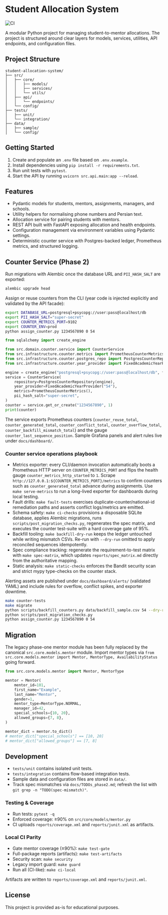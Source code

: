 # Student Allocation System

![CI](https://github.com/smartallocPY/smartallocPY/actions/workflows/ci.yml/badge.svg?branch=main)

A modular Python project for managing student-to-mentor allocations. The project is structured around clear layers for models, services, utilities, API endpoints, and configuration files.

## Project Structure

```
student-allocation-system/
├── src/
│   ├── core/
│   │   ├── models/
│   │   ├── services/
│   │   └── utils/
│   ├── api/
│   │   └── endpoints/
│   └── config/
├── tests/
│   ├── unit/
│   └── integration/
├── data/
│   ├── sample/
│   └── config/
```

## Getting Started

1. Create and populate an `.env` file based on `.env.example`.
2. Install dependencies using `pip install -r requirements.txt`.
3. Run unit tests with `pytest`.
4. Start the API by running `uvicorn src.api.main:app --reload`.

## Features

- Pydantic models for students, mentors, assignments, managers, and schools.
- Utility helpers for normalising phone numbers and Persian text.
- Allocation service for pairing students with mentors.
- REST API built with FastAPI exposing allocation and health endpoints.
- Configuration management via environment variables using Pydantic settings.
- Deterministic counter service with Postgres-backed ledger, Prometheus metrics, and structured logging.

## Counter Service (Phase 2)

Run migrations with Alembic once the database URL and `PII_HASH_SALT` are exported:

```bash
alembic upgrade head
```

Assign or reuse counters from the CLI (year code is injected explicitly and validated by the API facade):

```bash
export DATABASE_URL=postgresql+psycopg://user:pass@localhost/db
export PII_HASH_SALT="super-secret"
export COUNTER_METRICS_PORT=9102
export COUNTER_ENV=prod
python assign_counter.py 1234567890 0 54
```

<!-- README excerpt: CounterService usage -->
```python
from sqlalchemy import create_engine

from src.domain.counter.service import CounterService
from src.infrastructure.counter.metrics import PrometheusCounterMetrics
from src.infrastructure.counter.postgres_repo import PostgresCounterRepository
from src.infrastructure.counter.year_provider import FixedAcademicYearProvider

engine = create_engine("postgresql+psycopg://user:pass@localhost/db", future=True)
service = CounterService(
    repository=PostgresCounterRepository(engine),
    year_provider=FixedAcademicYearProvider("54"),
    metrics=PrometheusCounterMetrics(),
    pii_hash_salt="super-secret",
)
counter = service.get_or_create("1234567890", 1)
print(counter)
```

The service exports Prometheus counters (`counter_reuse_total`, `counter_generated_total`, `counter_conflict_total`, `counter_overflow_total`, `counter_backfill_mismatch_total`) and the gauge `counter_last_sequence_position`. Sample Grafana panels and alert rules live under `docs/dashboard/`.

### Counter service operations playbook

- Metrics exporter: every CLI/daemon invocation automatically boots a Prometheus HTTP server on `COUNTER_METRICS_PORT` and flips the health gauge `counter_metrics_http_started` to `1`. Scrape `http://127.0.0.1:${COUNTER_METRICS_PORT}/metrics` to confirm counters such as `counter_generated_total` advance during assignments. Use `make serve-metrics` to run a long-lived exporter for dashboards during local testing.
- Fault drills: `make fault-tests` exercises duplicate-counter/national-id remediation paths and asserts conflict logs/metrics are emitted.
- Schema safety: `make ci-checks` provisions a disposable SQLite database, applies Alembic migrations, runs `scripts/post_migration_checks.py`, regenerates the spec matrix, and executes the counter test-suite with a hard coverage gate of 95%.
- Backfill tooling: `make backfill-dry-run` keeps the ledger untouched while writing mismatch CSVs. Re-run with `--dry-run` omitted to apply reconciled sequences idempotently.
- Spec compliance tracking: regenerate the requirement-to-test matrix with `make spec-matrix`, which updates `reports/spec_matrix.md` directly from the authoritative mapping.
- Static analysis: `make static-checks` enforces the Bandit security scan and strict mypy type-checks on the counter stack.

Alerting assets are published under `docs/dashboard/alerts/` (validated YAML) and include rules for overflow, conflict spikes, and exporter downtime.

<!-- README excerpt: assign_counter operator workflow -->
```bash
make counter-tests
make migrate
python scripts/backfill_counters.py data/backfill_sample.csv 54 --dry-run --report reports/backfill_report.csv
python scripts/post_migration_checks.py
python assign_counter.py 1234567890 0 54
```

## Migration

The legacy phase-one mentor module has been fully replaced by the canonical `src.core.models.mentor` module. Import mentor types via `from src.core.models.mentor import Mentor, MentorType, AvailabilityStatus` going forward.

```python
from src.core.models.mentor import Mentor, MentorType

mentor = Mentor(
    mentor_id=101,
    first_name="Example",
    last_name="Mentor",
    gender=1,
    mentor_type=MentorType.NORMAL,
    manager_id=42,
    special_schools={10, 20},
    allowed_groups={7, 8},
)

mentor_dict = mentor.to_dict()
# mentor_dict["special_schools"] == [10, 20]
# mentor_dict["allowed_groups"] == [7, 8]
```

## Development

- `tests/unit` contains isolated unit tests.
- `tests/integration` contains flow-based integration tests.
- Sample data and configuration files are stored in `data/`.
- Track spec mismatches via `docs/TODOs_phase2.md`; refresh the list with `git grep -n "TODO(spec-mismatch)"`.

### Testing & Coverage
- Run tests: `pytest -q`
- Enforced coverage: ≥90% on `src/core/models/mentor.py`
- CI uploads `reports/coverage.xml` and `reports/junit.xml` as artifacts.

### Local CI Parity
- Gate mentor coverage (≥90%): `make test-gate`
- Full-package reports (artifacts): `make test-artifacts`
- Security scan: `make security`
- Legacy import guard: `make guard`
- Run all (CI-like): `make ci-local`

Artifacts are written to `reports/coverage.xml` and `reports/junit.xml`.

## License

This project is provided as-is for educational purposes.
